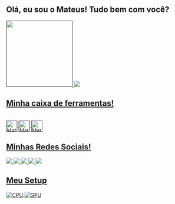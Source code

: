 
## Olá, eu sou o Mateus! Tudo bem com você?
<div>
  <a href="">
  <img height="180em" src="https://github-readme-stats.vercel.app/api?username=Mateus-Bezerra&show_icons=true&theme=dracula">
  <img heigh="180em" src="https://github-readme-stats.vercel.app/api/top-langs/?username=Mateus-Bezerra&layout=compact&theme=dracula">
</div>


## Minha caixa de ferramentas!
<div style="display: inline_block"><br>
  <img align="center" alt="Mateus-Py" height="30" wdth="40" src="https://cdn.jsdelivr.net/gh/devicons/devicon/icons/python/python-original.svg">
  <img align="center" alt="Mateus-C" height="30" wdth="40" src="https://cdn.jsdelivr.net/gh/devicons/devicon/icons/c/c-original.svg">
  <img align="center" alt="Mateus-Arduino" height="30" wdth="40" src="https://cdn.jsdelivr.net/gh/devicons/devicon/icons/arduino/arduino-original.svg">
</div>

## Minhas Redes Sociais!

<div>
  <a href="https://twitter.com/Mateus_GT35" target="_blank"><img src="https://img.shields.io/badge/Twitter-1DA1F2?style=for-the-badge&logo=twitter&logoColor=white">
  <a href="" target="_blank"><img src="https://img.shields.io/badge/Instagram-E4405F?style=for-the-badge&logo=instagram&logoColor=white">
  <a href="https://www.linkedin.com/in/mateus-eduardo-bezerra-7743a5247/" target="_blank"><img src="https://img.shields.io/badge/LinkedIn-0077B5?style=for-the-badge&logo=linkedin&logoColor=white">
  <a href="" target="_blank"><img src="https://img.shields.io/badge/Reddit-FF4500?style=for-the-badge&logo=reddit&logoColor=white">
  <a href="https://pt.stackoverflow.com/users/299869/mateus-bezerra" target="_blank"><img src="https://img.shields.io/badge/Stack_Overflow-FE7A16?style=for-the-badge&logo=stack-overflow&logoColor=white">
</div>


## Meu Setup
<div>
  <img align="center" alt="CPU" src="https://img.shields.io/badge/Intel-Core_i5_10th-0071C5?style=for-the-badge&logo=intel&logoColor=white">
  <img align="center" alt="GPU" src="https://img.shields.io/badge/NVIDIA-GTX1660SUPER-76B900?style=for-the-badge&logo=nvidia&logoColor=white">
</div>
